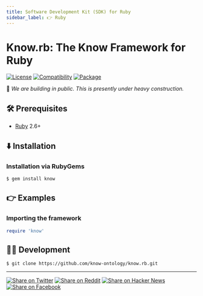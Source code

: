 ```yaml
---
title: Software Development Kit (SDK) for Ruby
sidebar_label: 👉 Ruby
---
```


# Know.rb: The Know Framework for Ruby

[![License](https://img.shields.io/badge/license-Public%20Domain-blue.svg)](https://unlicense.org)
[![Compatibility](https://img.shields.io/badge/ruby-2.6%2B-blue)](https://rubygems.org/gems/know)
[![Package](https://img.shields.io/gem/v/know)](https://rubygems.org/gems/know)

🚧 _We are building in public. This is presently under heavy construction._

## 🛠️ Prerequisites

- [Ruby](https://ruby-lang.org) 2.6+

## ⬇️ Installation

### Installation via RubyGems

```console
$ gem install know
```

## 👉 Examples

### Importing the framework

```ruby
require 'know'
```

## 👨‍💻 Development

```console
$ git clone https://github.com/know-ontology/know.rb.git
```

- - -

[![Share on Twitter](https://img.shields.io/badge/share%20on-twitter-03A9F4?logo=twitter)](https://twitter.com/share?url=https://github.com/know-ontology/know.rb&text=Know.rb:%20The%20Know%20Framework%20for%20Ruby)
[![Share on Reddit](https://img.shields.io/badge/share%20on-reddit-red?logo=reddit)](https://reddit.com/submit?url=https://github.com/know-ontology/know.rb&title=Know.rb:%20The%20Know%20Framework%20for%20Ruby)
[![Share on Hacker News](https://img.shields.io/badge/share%20on-hacker%20news-orange?logo=ycombinator)](https://news.ycombinator.com/submitlink?u=https://github.com/know-ontology/know.rb&t=Know.rb:%20The%20Know%20Framework%20for%20Ruby)
[![Share on Facebook](https://img.shields.io/badge/share%20on-facebook-1976D2?logo=facebook)](https://www.facebook.com/sharer/sharer.php?u=https://github.com/know-ontology/know.rb)
